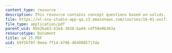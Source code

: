 ```yaml
---
content_type: resource
description: This resource contains concept questions based on solids.
file: https://ol-ocw-studio-app-qa.s3.amazonaws.com/courses/16-01-unified-engineering-i-ii-iii-iv-fall-2005-spring-2006/b9f5bf8f9eeaff144796d649885717da_q4_15.PDF
file_type: application/pdf
parent_uid: 05b2ba63-43e4-3028-bad4-cdf50e0b363a
resourcetype: Document
title: q4_15.PDF
uid: b9f5bf8f-9eea-ff14-4796-d649885717da
---
```

